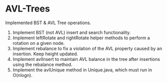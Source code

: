 # AVL-Trees
Implemented BST & AVL Tree operations.

1. Implement BST (not AVL) insert and search functionality.
2. Implement leftRotate and rightRotate helper methods to perform a rotation on a given node.
3. Implement rebalance to fix a violation of the AVL property caused by an insertion. Keep height updated.
4. Implement avlInsert to maintain AVL balance in the tree after insertions using the rebalance method.
5. Implement the avlUnique method in Unique.java, which must run in O(nlogn).
